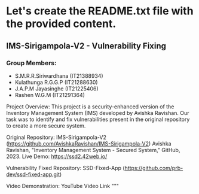 # Let's create the README.txt file with the provided content.

## IMS-Sirigampola-V2 - Vulnerability Fixing

### Group Members:
- S.M.R.R.Siriwardhana (IT21388934)
- Kulathunga R.G.G.P (IT21288630)
- J.A.P.M Jayasinghe (IT21225406)
- Rashen W.G.M (IT21291364)

Project Overview:
This project is a security-enhanced version of the Inventory Management System (IMS) developed by Avishka Ravishan. Our task was to identify and fix vulnerabilities present in the original repository to create a more secure system.

Original Repository:
IMS-Sirigampola-V2 (https://github.com/AvishkaRavishan/IMS-Sirigampola-V2)
Avishka Ravishan, "Inventory Management System - Secured System," GitHub, 2023.
Live Demo: https://ssd2.42web.io/

Vulnerability Fixed Repository:
SSD-Fixed-App (https://github.com/prb-dev/ssd-fixed-app.git)


Video Demonstration:
YouTube Video Link
"""


